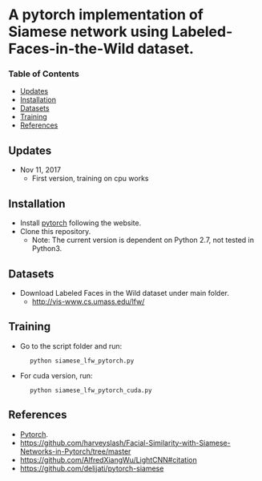 # A pytorch implementation of Siamese network using Labeled-Faces-in-the-Wild dataset.


### Table of Contents
- <a href='#updates'>Updates</a>
- <a href='#installation'>Installation</a>
- <a href='#datasets'>Datasets</a>
- <a href='#training'>Training</a>
- <a href='#references'>References</a>

## Updates
- Nov 11, 2017
	- First version, training on cpu works

## Installation
- Install [pytorch](http://pytorch.org/) following the website.
- Clone this repository.
	- Note: The current version is dependent on Python 2.7, not tested in Python3.

## Datasets
- Download Labeled Faces in the Wild dataset under main folder.
	- http://vis-www.cs.umass.edu/lfw/

## Training 
- Go to the script folder and run:
```
	  python siamese_lfw_pytorch.py
```
- For cuda version, run:
```
	  python siamese_lfw_pytorch_cuda.py
```
## References
- [Pytorch](https://github.com/pytorch/pytorch). 
- https://github.com/harveyslash/Facial-Similarity-with-Siamese-Networks-in-Pytorch/tree/master
- https://github.com/AlfredXiangWu/LightCNN#citation
- https://github.com/delijati/pytorch-siamese

